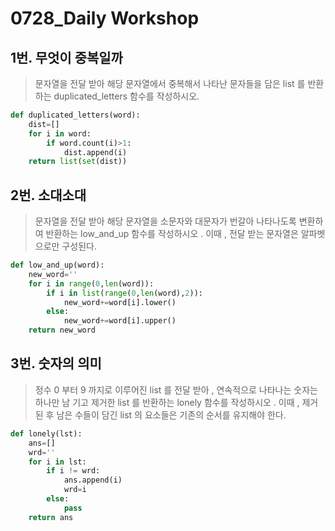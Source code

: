 # 0728_Daily Workshop

## 1번. 무엇이 중복일까

>문자열을 전달 받아 해당 문자열에서 중복해서 나타난 문자들을 담은 list 를 반환하는 duplicated_letters 함수를 작성하시오.

```python
def duplicated_letters(word):
    dist=[]
    for i in word:
        if word.count(i)>1:
            dist.append(i)
    return list(set(dist))
```



## 2번. 소대소대

> 문자열을 전달 받아 해당 문자열을 소문자와 대문자가 번갈아 나타나도록 변환하여 반환하는 low_and_up 함수를 작성하시오 . 이때 , 전달 받는 문자열은 알파벳으로만 구성된다.

```python
def low_and_up(word):
    new_word=''
    for i in range(0,len(word)):
        if i in list(range(0,len(word),2)):
            new_word+=word[i].lower()
        else:
            new_word+=word[i].upper()
    return new_word
```



## 3번. 숫자의 의미

> 정수 0 부터 9 까지로 이루어진 list 를 전달 받아 , 연속적으로 나타나는 숫자는 하나만 남 기고 제거한 list 를 반환하는 lonely 함수를 작성하시오 . 이때 , 제거된 후 남은 수들이 담긴 list 의 요소들은 기존의 순서를 유지해야 한다.

```python
def lonely(lst):
    ans=[]
    wrd=''
    for i in lst:
        if i != wrd:
            ans.append(i)
            wrd=i
        else:
            pass
    return ans
```

